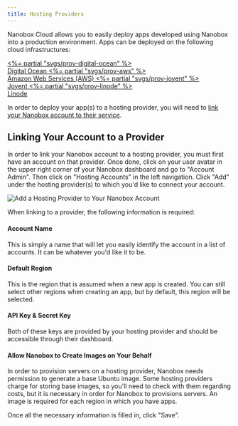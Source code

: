 ```yaml
---
title: Hosting Providers
---
```


Nanobox Cloud allows you to easily deploy apps developed using Nanobox into a production environment. Apps can be deployed on the following cloud infrastructures:

<div id="providers">
  <a href="https://www.digitalocean.com/" target="_blank" id="digital-ocean">
    <%= partial "svgs/prov-digital-ocean" %><br>
    Digital Ocean
  </a>
  <a href="https://aws.amazon.com/" target="_blank" id="aws" class="coming">
    <%= partial "svgs/prov-aws" %><br>
    Amazon Web Services (AWS)
  </a>
  <a href="https://www.joyent.com/" target="_blank" id="joyent" class="coming">
    <%= partial "svgs/prov-joyent" %><br>
    Joyent
  </a>
  <a href="https://www.linode.com/" target="_blank" id="linode" class="coming">
    <%= partial "svgs/prov-linode" %><br>
    Linode
  </a>
</div>

In order to deploy your app(s) to a hosting provider, you will need to [link your Nanobox account to their service](#linking-your-account-to-a-provider).

## Linking Your Account to a Provider
In order to link your Nanobox account to a hosting provider, you must first have an account on that provider. Once done, click on your user avatar in the upper right corner of your Nanobox dashboard and go to "Account Admin". Then click on "Hosting Accounts" in the left navigation. Click "Add" under the hosting provider(s) to which you'd like to connect your account.

![Add a Hosting Provider to Your Nanobox Account](/images/providers-add.png)

When linking to a provider, the following information is required:

#### Account Name
This is simply a name that will let you easily identify the account in a list of accounts. It can be whatever you'd like it to be.

#### Default Region
This is the region that is assumed when a new app is created. You can still select other regions when creating an app, but by default, this region will be selected.

#### API Key & Secret Key
Both of these keys are provided by your hosting provider and should be accessible through their dashboard.

#### Allow Nanobox to Create Images on Your Behalf
In order to provision servers on a hosting provider, Nanobox needs permission to generate a base Ubuntu image. Some hosting providers charge for storing base images, so you'll need to check with them regarding costs, but it is necessary in order for Nanobox to provisions servers. An image is required for each region in which you have apps.

Once all the necessary information is filled in, click "Save".
